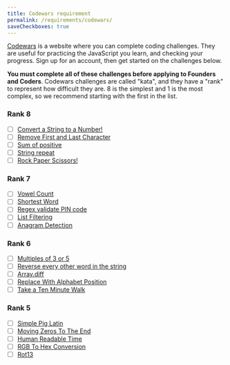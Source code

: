 ```yaml
---
title: Codewars requirement
permalink: /requirements/codewars/
saveCheckboxes: true
---
```


[Codewars](https://www.codewars.com/) is a website where you can complete coding challenges. They are useful for practicing the JavaScript you learn, and checking your progress. Sign up for an account, then get started on the challenges below.

**You must complete all of these challenges before applying to Founders and Coders**. Codewars challenges are called "kata", and they have a "rank" to represent how difficult they are. 8 is the simplest and 1 is the most complex, so we recommend starting with the first in the list.

### Rank 8

- [ ] [Convert a String to a Number!](https://www.codewars.com/kata/544675c6f971f7399a000e79)
- [ ] [Remove First and Last Character](https://www.codewars.com/kata/56bc28ad5bdaeb48760009b0)
- [ ] [Sum of positive](https://www.codewars.com/kata/5715eaedb436cf5606000381)
- [ ] [String repeat](https://www.codewars.com/kata/57a0e5c372292dd76d000d7e)
- [ ] [Rock Paper Scissors!](https://www.codewars.com/kata/5672a98bdbdd995fad00000f)

### Rank 7

- [ ] [Vowel Count](https://www.codewars.com/kata/54ff3102c1bad923760001f3)
- [ ] [Shortest Word](https://www.codewars.com/kata/57cebe1dc6fdc20c57000ac9)
- [ ] [Regex validate PIN code](https://www.codewars.com/kata/55f8a9c06c018a0d6e000132)
- [ ] [List Filtering](https://www.codewars.com/kata/53dbd5315a3c69eed20002dd)
- [ ] [Anagram Detection](https://www.codewars.com/kata/529eef7a9194e0cbc1000255)

### Rank 6

- [ ] [Multiples of 3 or 5](https://www.codewars.com/kata/514b92a657cdc65150000006)
- [ ] [Reverse every other word in the string](https://www.codewars.com/kata/58d76854024c72c3e20000de)
- [ ] [Array.diff](https://www.codewars.com/kata/523f5d21c841566fde000009)
- [ ] [Replace With Alphabet Position](https://www.codewars.com/kata/546f922b54af40e1e90001da)
- [ ] [Take a Ten Minute Walk](https://www.codewars.com/kata/54da539698b8a2ad76000228)

### Rank 5

- [ ] [Simple Pig Latin](https://www.codewars.com/kata/520b9d2ad5c005041100000f)
- [ ] [Moving Zeros To The End](https://www.codewars.com/kata/52597aa56021e91c93000cb0)
- [ ] [Human Readable Time](https://www.codewars.com/kata/52685f7382004e774f0001f7)
- [ ] [RGB To Hex Conversion](https://www.codewars.com/kata/513e08acc600c94f01000001)
- [ ] [Rot13](https://www.codewars.com/kata/530e15517bc88ac656000716)

<script src="/assets/js/checkCodewars.js"></script>
